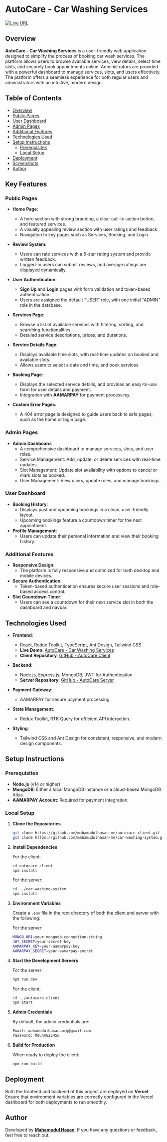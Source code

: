 # AutoCare - Car Washing Services

[![Live URL](https://img.shields.io/badge/Live%20URL-Visit-green)](https://autocare-client.vercel.app/)

## Overview

**AutoCare - Car Washing Services** is a user-friendly web application designed to simplify the process of booking car wash services. The platform allows users to browse available services, view details, select time slots, and securely book appointments online. Administrators are provided with a powerful dashboard to manage services, slots, and users effectively. The platform offers a seamless experience for both regular users and administrators with an intuitive, modern design.

## Table of Contents

- [Overview](#overview)
- [Public Pages](#public-pages)
- [User Dashboard](#user-dashboard)
- [Admin Pages](#admin-pages)
- [Additional Features](#additional-features)
- [Technologies Used](#technologies-used)
- [Setup Instructions](#setup-instructions)
  - [Prerequisites](#prerequisites)
  - [Local Setup](#local-setup)
- [Deployment](#deployment)
- [Screenshots](#screenshots)
- [Author](#author)

## Key Features

### Public Pages

- **Home Page**:
  - A hero section with strong branding, a clear call-to-action button, and featured services.
  - A visually appealing review section with user ratings and feedback.
  - Navigation to key pages such as Services, Booking, and Login.
- **Review System**:

  - Users can rate services with a 5-star rating system and provide written feedback.
  - Logged-in users can submit reviews, and average ratings are displayed dynamically.

- **User Authentication**:
  - **Sign Up** and **Login** pages with form validation and token-based authentication.
  - Users are assigned the default "USER" role, with one initial "ADMIN" role in the database.
- **Services Page**:

  - Browse a list of available services with filtering, sorting, and searching functionalities.
  - Detailed service descriptions, prices, and durations.

- **Service Details Page**:

  - Displays available time slots, with real-time updates on booked and available slots.
  - Allows users to select a date and time, and book services.

- **Booking Page**:

  - Displays the selected service details, and provides an easy-to-use form for user details and payment.
  - Integration with **AAMARPAY** for payment processing.

- **Custom Error Pages**:
  - A 404 error page is designed to guide users back to safe pages, such as the home or login page.

### Admin Pages

- **Admin Dashboard**:
  - A comprehensive dashboard to manage services, slots, and user roles.
  - Service Management: Add, update, or delete services with real-time updates.
  - Slot Management: Update slot availability with options to cancel or mark slots as booked.
  - User Management: View users, update roles, and manage bookings.

### User Dashboard

- **Booking History**:
  - Displays past and upcoming bookings in a clean, user-friendly layout.
  - Upcoming bookings feature a countdown timer for the next appointment.
- **Profile Management**:
  - Users can update their personal information and view their booking history.

### Additional Features

- **Responsive Design**:
  - The platform is fully responsive and optimized for both desktop and mobile devices.
- **Secure Authentication**:
  - Token-based authentication ensures secure user sessions and role-based access control.
- **Slot Countdown Timer**:
  - Users can see a countdown for their next service slot in both the dashboard and navbar.

## Technologies Used

- **Frontend**:

  - React, Redux Toolkit, TypeScript, Ant Design, Tailwind CSS
  - **Live Demo**: [AutoCare - Car Washing Services](https://autocare-client.vercel.app/)
  - **Client Repository**: [GitHub - AutoCare Client](https://github.com/mahamudulhasan-me/autocare-client.git)

- **Backend**:

  - Node.js, Express.js, MongoDB, JWT for Authentication
  - **Server Repository**: [GitHub - AutoCare Server](https://github.com/mahamudulhasan-me/car-washing-system.git)

- **Payment Gateway**:

  - AAMARPAY for secure payment processing.

- **State Management**:

  - Redux Toolkit, RTK Query for efficient API interaction.

- **Styling**:
  - Tailwind CSS and Ant Design for consistent, responsive, and modern design components.

## Setup Instructions

### Prerequisites

- **Node.js** (v14 or higher)
- **MongoDB**: Either a local MongoDB instance or a cloud-based MongoDB Atlas.
- **AAMARPAY Account**: Required for payment integration.

### Local Setup

1. **Clone the Repositories**

   ```bash
   git clone https://github.com/mahamudulhasan-me/autocare-client.git
   git clone https://github.com/mahamudulhasan-me/car-washing-system.git
   ```

2. **Install Dependencies**

   For the client:

   ```bash
   cd autocare-client
   npm install
   ```

   For the server:

   ```bash
   cd ../car-washing-system
   npm install
   ```

3. **Environment Variables**

   Create a `.env` file in the root directory of both the client and server with the following:

   For the server:

   ```bash
   MONGO_URI=your-mongodb-connection-string
   JWT_SECRET=your-secret-key
   AAMARPAY_KEY=your-aamarpay-key
   AAMARPAY_SECRET=your-aamarpay-secret
   ```

4. **Start the Development Servers**

   For the server:

   ```bash
   npm run dev
   ```

   For the client:

   ```bash
   cd ../autocare-client
   npm start
   ```

5. **Admin Credentials**

   By default, the admin credentials are:

   ```bash
   Email: mahamudulhasan.org@gmail.com
   Password: Mdun@626456
   ```

6. **Build for Production**

   When ready to deploy the client:

   ```bash
   npm run build
   ```

## Deployment

Both the frontend and backend of this project are deployed on **Vercel**. Ensure that environment variables are correctly configured in the Vercel dashboard for both deployments to run smoothly.

## Author

Developed by **[Mahamudul Hasan](https://mahamudul-hasan.vercel.app/)**. If you have any questions or feedback, feel free to reach out.
